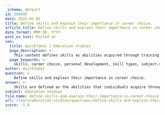 ```yaml
---
_schema: default
id: 168456
date: 2025-02-03
title: Define skills and explain their importance in career choice.
article_title: Define skills and explain their importance in career choice.
date_format: MMM DD, YYYY
post_on_text: Posted on
seo:
  title: QuickTakes | Education studies
  page_description: >-
    This content defines skills as abilities acquired through training and experience, and discusses their crucial importance in career choice, including alignment with job requirements, informed decision-making, personal growth, and career exploration.
  page_keywords: >-
    skills, career choice, personal development, skill types, subject-specific skills, general skills, career requirements, informed decision-making, skill development, self-awareness, career exploration, mathematical skills, literacy skills, interpersonal skills, creativity
author: QuickTakes
question: >-
    Define skills and explain their importance in career choice.
answer: >-
    Skills are defined as the abilities that individuals acquire through experience or formal training. They are essential components of personal and professional development, influencing career choices and opportunities. Skills can be categorized into two main types: subject-specific skills, which pertain to particular fields of study or professions, and general skills, which are applicable across various jobs.\n\n### Importance of Skills in Career Choice\n\n1. **Alignment with Career Requirements**: Different careers require specific skill sets. By understanding their own skills, individuals can identify which careers align with their abilities. For instance, strong mathematical skills may lead to opportunities in engineering or finance, while creativity may open doors in fields like art or design.\n\n2. **Informed Decision-Making**: Skills inventories, such as the Skills Matcher tool, allow individuals to assess their skills and compare them against the requirements of various careers. This process helps in making informed decisions about career paths that are not only suitable but also fulfilling.\n\n3. **Targeted Skill Development**: Recognizing skill gaps is crucial for career advancement. Once individuals identify areas where they need improvement, they can create targeted development plans. This may involve pursuing further education, training, or practical experiences to enhance their skill set.\n\n4. **Self-Awareness and Personal Growth**: Understanding one's skills fosters self-awareness, which is vital for personal and professional growth. Individuals who are aware of their strengths and weaknesses can set realistic career goals and pursue opportunities that align with their values and interests.\n\n5. **Career Exploration**: Skills evaluation encourages individuals to explore various career options that match their identified skills and values. Engaging in activities such as informational interviews, job shadowing, or internships can provide insights into different professions and help refine career choices.\n\n### Categories of Skills\n\nSkills can be categorized into several general categories, including:\n\n- **Mathematics and Data**: Skills related to numerical analysis and data interpretation.\n- **Words and Literacy**: Skills involving language comprehension and communication.\n- **Tools and Tasks**: Skills associated with the use of tools and performing specific tasks.\n- **Interpersonal Relationships**: Skills that facilitate effective communication and interaction with others.\n- **Creativity**: Skills that involve innovation and artistic expression.\n\nIn summary, skills play a pivotal role in career choice by guiding individuals toward paths that align with their abilities and interests. By evaluating and developing their skills, individuals can enhance their employability and achieve greater satisfaction in their professional lives.
subject: Education studies
file_name: define-skills-and-explain-their-importance-in-career-choice.md
url: /learn/education-studies/questions/define-skills-and-explain-their-importance-in-career-choice
score: -1.0
---
```


&nbsp;